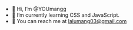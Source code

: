 - 👋 Hi, I’m @YOUmangg
- 🌱 I’m currently learning CSS and JavaScript.
- 📧 You can reach me at lalumang03@gmail.com

<!---
YOUmangg/YOUmangg is a ✨ special ✨ repository because its `README.md` (this file) appears on your GitHub profile.
You can click the Preview link to take a look at your changes.
--->
